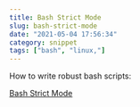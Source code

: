 ```yaml
---
title: Bash Strict Mode
slug: bash-strict-mode
date: "2021-05-04 17:56:34"
category: snippet
tags: ["bash", "linux,"]
---
```


How to write robust bash scripts:

[Bash Strict Mode](http://redsymbol.net/articles/unofficial-bash-strict-mode/)
